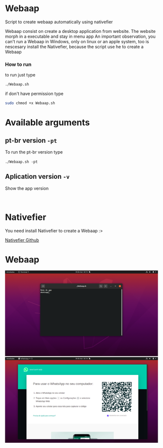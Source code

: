 # Webaap

Script to create webaap automatically using nativefier

Webaap consist on create a desktop application from website.
The website morph in a executable and stay in menu app
An important observation, you can't run a Webaap in Windows,
only on linux or an apple system, too is nescesary install the Nativefier, 
because the script use he to create a Webaap

### How to run 

to run just type


```bash
./Webaap.sh
```


if don't have permission type


```bash
sudo chmod +x Webaap.sh
```



# Available arguments 

## pt-br version `-pt`

To run the pt-br version type

`./Webaap.sh -pt`

## Aplication version `-v`

Show the app version


<br/>

# Nativefier

You need install Nativefier to create a Webaap :>

[Nativefier Github](https://github.com/nativefier/nativefier)

# Webaap

![image](assets/screenshot1.png)
![image](assets/screenshot2.png)

